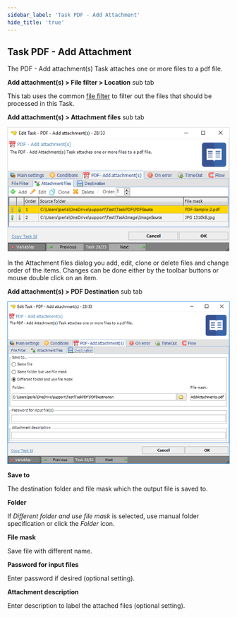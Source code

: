 ```yaml
---
sidebar_label: 'Task PDF - Add Attachment'
hide_title: 'true'
---
```


## Task PDF - Add Attachment

The PDF - Add attachment(s) Task attaches one or more files to a pdf file.
 
**Add  attachment(s) > File filter > Location** sub tab

This tab uses the common [file filter](../../job-tasks-file-filter.md) to filter out the files that should be processed in this Task.
 
**Add  attachment(s) > Attachment files** sub tab

![](../../../../../static/img/taskpdfaddattachmentfiles.png)

In the Attachment files dialog you add, edit, clone or delete files and change order of the items. Changes can be done either by the toolbar buttons or mouse double click on an item.
 
**Add attachment(s) > PDF Destination** sub tab

![](../../../../../static/img/taskpdfaddattachmentfdestination.png)

**Save to**

The destination folder and file mask which the output file is saved to.
 
**Folder**

If *Different folder and use file mask* is selected, use manual folder specification or click the *Folder* icon.
 
**File mask**

Save file with different name.
 
**Password for input files**

Enter password if desired (optional setting).
 
**Attachment description**

Enter description to label the attached files (optional setting).